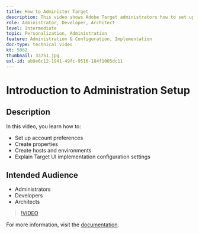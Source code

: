 ```yaml
---
title: How to Administer Target
description: This video shows Adobe Target administrators how to set up account preferences, create properties, and create hosts and environments. Learn how to explain Target UI implementation configuration settings.
role: Administrator, Developer, Architect
level: Intermediate
topic: Personalization, Administration
feature: Administration & Configuration, Implementation
doc-type: technical video
kt: 5062
thumbnail: 33751.jpg
exl-id: ab9e6c12-1941-49fc-9516-184f1005dc11
---
```

# Introduction to Administration Setup

## Description

In this video, you learn how to:

* Set up account preferences
* Create properties
* Create hosts and environments
* Explain Target UI implementation configuration settings

## Intended Audience

* Administrators
* Developers
* Architects

>[!VIDEO](https://video.tv.adobe.com/v/33751/?quality=12)

For more information, visit the [documentation](https://docs.adobe.com/content/help/en/target/using/administer/administrating-target.html).
